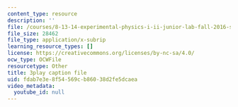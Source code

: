 ```yaml
---
content_type: resource
description: ''
file: /courses/8-13-14-experimental-physics-i-ii-junior-lab-fall-2016-spring-2017/fdab7e3e8f54569cb86038d2fe5dcaea_57uqU8G_z0E.vtt
file_size: 28462
file_type: application/x-subrip
learning_resource_types: []
license: https://creativecommons.org/licenses/by-nc-sa/4.0/
ocw_type: OCWFile
resourcetype: Other
title: 3play caption file
uid: fdab7e3e-8f54-569c-b860-38d2fe5dcaea
video_metadata:
  youtube_id: null
---
```

